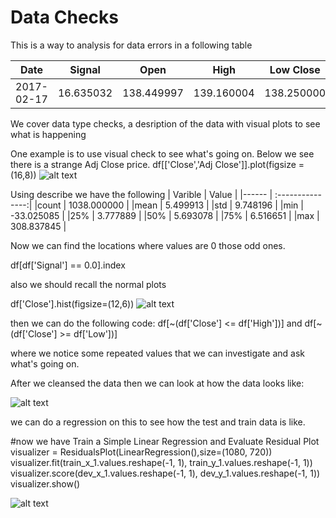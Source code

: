 # Data Checks

This is a way to analysis for data errors in a following table

|Date	      | Signal	  | Open	      | High	      | Low	Close	  | Adj Close   | 
| --------- |:---------:|:---------:  |:---------:  |:---------:  |:---------:  |
|2017-02-17	| 16.635032	| 138.449997	| 139.160004	| 138.250000	| 139.110001	| 132.366592| 

We cover data type checks, a desription of the data with visual plots to see what is happening

One example is to use visual check to see what's going on. Below we see there is a strange Adj Close price.
df[['Close','Adj Close']].plot(figsize =(16,8))
![alt text](https://github.com/ah0101/vigilant-octo-eureka1/blob/main/download%20(1).png "Close Vs Adj Close")

Using describe we have the following
| Varible | Value            |
|------   | :---------------:| 
|count    |    1038.000000   |
|mean     |    5.499913      |
|std      |     9.748196     |
|min      |   -33.025085     |
|25%      |     3.777889     |
|50%      |     5.693078     |
|75%      |     6.516651     |
|max      |   308.837845     |

Now we can find the locations where values are 0 those odd ones.

df[df['Signal'] == 0.0].index

also we should recall the normal plots

df['Close'].hist(figsize=(12,6))
![alt text](https://github.com/ah0101/vigilant-octo-eureka1/blob/main/close%20image.png "Close hist")

then we can do the following code:
df[~(df['Close'] <= df['High'])] and df[~(df['Close'] >= df['Low'])]

where we notice some repeated values that we can investigate and ask what's going on.

After we cleansed the data then we can look at how the data looks like:

![alt text](hhttps://github.com/ah0101/vigilant-octo-eureka1/blob/main/visual.png "visual")

we can do a regression on this to see how the test and train data is like.


#now we have Train a Simple Linear Regression and Evaluate Residual Plot
visualizer = ResidualsPlot(LinearRegression(),size=(1080, 720))
visualizer.fit(train_x_1.values.reshape(-1, 1), train_y_1.values.reshape(-1, 1))
visualizer.score(dev_x_1.values.reshape(-1, 1), dev_y_1.values.reshape(-1, 1))
visualizer.show()

![alt text](https://github.com/ah0101/vigilant-octo-eureka1/blob/main/test%20%26%20train.png "test&train")

